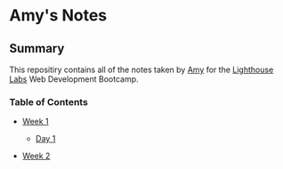 # Amy's Notes

## Summary

This repositiry contains all of the notes taken by [Amy](https://github.com/amyfranses) for the [Lighthouse Labs](https://www.lighthouselabs.ca/) Web Development Bootcamp.

### Table of Contents

- [Week 1](/Week_1)
  - [Day 1](/Week_1/Day_1)

- [Week 2](/Week_2)


